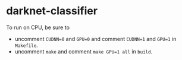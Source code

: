 # darknet-classifier
To run on CPU, be sure to 
- uncomment `CUDNN=0` and `GPU=0` and comment `CUDNN=1` and `GPU=1` in `Makefile`. 
- uncomment `make` and comment `make GPU=1 all` in `build`.
